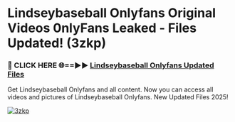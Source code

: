# Lindseybaseball Onlyfans Original Videos 0nlyFans Leaked - Files Updated! (3zkp)

<h3>🔴 CLICK HERE 🌐==►► <a href="https://tinyurl.com/ehrbuxhb" rel="nofollow">Lindseybaseball Onlyfans Updated Files</a></h3>

Get Lindseybaseball Onlyfans and all content. Now you can access all videos and pictures of Lindseybaseball Onlyfans. New Updated Files 2025!

[![3zkp](https://i.imgur.com/lVYEuWS.gif)](https://tinyurl.com/ehrbuxhb)
